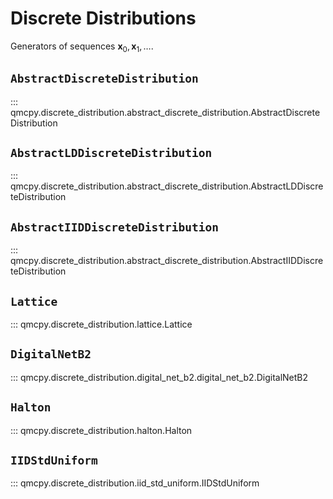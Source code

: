 # Discrete Distributions

Generators of sequences $\boldsymbol{x}_0,\boldsymbol{x}_1,\dots$.

## `AbstractDiscreteDistribution`

::: qmcpy.discrete_distribution.abstract_discrete_distribution.AbstractDiscreteDistribution

## `AbstractLDDiscreteDistribution`

::: qmcpy.discrete_distribution.abstract_discrete_distribution.AbstractLDDiscreteDistribution

## `AbstractIIDDiscreteDistribution`

::: qmcpy.discrete_distribution.abstract_discrete_distribution.AbstractIIDDiscreteDistribution

## `Lattice`

::: qmcpy.discrete_distribution.lattice.Lattice

## `DigitalNetB2`

::: qmcpy.discrete_distribution.digital_net_b2.digital_net_b2.DigitalNetB2

## `Halton`

::: qmcpy.discrete_distribution.halton.Halton

## `IIDStdUniform`

::: qmcpy.discrete_distribution.iid_std_uniform.IIDStdUniform
